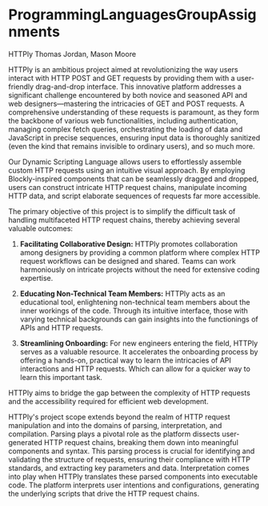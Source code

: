 # ProgrammingLanguagesGroupAssignments
HTTPly
Thomas Jordan, Mason Moore

HTTPly is an ambitious project aimed at revolutionizing the way users interact with HTTP POST and GET requests by providing them with a user-friendly drag-and-drop interface. This innovative platform addresses a significant challenge encountered by both novice and seasoned API and web designers—mastering the intricacies of GET and POST requests. A comprehensive understanding of these requests is paramount, as they form the backbone of various web functionalities, including authentication, managing complex fetch queries, orchestrating the loading of data and JavaScript in precise sequences, ensuring input data is thoroughly sanitized (even the kind that remains invisible to ordinary users), and so much more.

Our Dynamic Scripting Language allows users to effortlessly assemble custom HTTP requests using an intuitive visual approach. By employing Blockly-inspired components that can be seamlessly dragged and dropped, users can construct intricate HTTP request chains, manipulate incoming HTTP data, and script elaborate sequences of requests far more accessible.

The primary objective of this project is to simplify the difficult task of handling multifaceted HTTP request chains, thereby achieving several valuable outcomes:

1. **Facilitating Collaborative Design:** HTTPly promotes collaboration among designers by providing a common platform where complex HTTP request workflows can be designed and shared. Teams can work harmoniously on intricate projects without the need for extensive coding expertise.

2. **Educating Non-Technical Team Members:** HTTPly acts as an educational tool, enlightening non-technical team members about the inner workings of the code. Through its intuitive interface, those with varying technical backgrounds can gain insights into the functionings of APIs and HTTP requests.

3. **Streamlining Onboarding:** For new engineers entering the field, HTTPly serves as a valuable resource. It accelerates the onboarding process by offering a hands-on, practical way to learn the intricacies of API interactions and HTTP requests. Which can allow for a quicker way to learn this important task.

HTTPly aims to bridge the gap between the complexity of HTTP requests and the accessibility required for efficient web development.



HTTPly's project scope extends beyond the realm of HTTP request manipulation and into the domains of parsing, interpretation, and compilation. Parsing plays a pivotal role as the platform dissects user-generated HTTP request chains, breaking them down into meaningful components and syntax. This parsing process is crucial for identifying and validating the structure of requests, ensuring their compliance with HTTP standards, and extracting key parameters and data. Interpretation comes into play when HTTPly translates these parsed components into executable code. The platform interprets user intentions and configurations, generating the underlying scripts that drive the HTTP request chains. 

